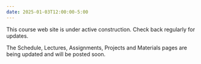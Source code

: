 ```yaml
---
date: 2025-01-03T12:00:00-5:00
---
```

This course web site is under active construction. Check back regularly
for updates.

The Schedule, Lectures, Assignments, Projects and Materials pages are being
updated and will be posted soon.